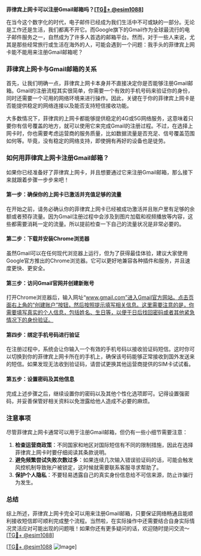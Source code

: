 **菲律宾上网卡可以注册Gmail邮箱吗？[[TG💪+ @esim1088](https://t.me/s/esim1088)]**

在当今这个数字化的时代，电子邮件已经成为我们生活中不可或缺的一部分。无论是工作还是生活，我们都离不开它。而Google旗下的Gmail作为全球最流行的电子邮件服务之一，自然成为了许多人首选的邮箱平台。然而，对于一些人来说，尤其是那些经常旅行或生活在海外的人，可能会遇到一个问题：我手头的菲律宾上网卡能不能用来注册Gmail邮箱呢？

### 菲律宾上网卡与Gmail邮箱的关系

首先，让我们明确一点，菲律宾上网卡本身并不直接决定你是否能够注册Gmail邮箱。Gmail的注册流程其实很简单，你需要一个有效的手机号码来验证你的身份，同时还需要一个可用的网络环境来进行操作。因此，关键在于你的菲律宾上网卡是否能提供稳定的网络连接以及能否支持短信接收功能。

大多数情况下，菲律宾的上网卡都能够提供稳定的4G或5G网络服务，这意味着只要你有信号覆盖的地方，就可以使用它来完成Gmail的注册过程。不过，在选择上网卡时，你也需要考虑运营商的服务质量，比如数据流量是否充足、信号覆盖范围如何等。毕竟，没有稳定的网络支持，即使拥有再好的设备也是徒劳。

### 如何用菲律宾上网卡注册Gmail邮箱？

如果你已经准备好了菲律宾上网卡，并且想要通过它来注册Gmail邮箱，那么接下来就跟着步骤一步步来吧！

#### 第一步：确保你的上网卡已激活并充值足够的流量
在开始之前，请务必确认你的菲律宾上网卡已经被成功激活并且账户里有足够的余额或者预存流量。因为Gmail注册过程中会涉及到图片加载和视频播放等内容，这些都需要消耗一定的流量。所以提前检查一下自己的流量状况是非常必要的。

#### 第二步：下载并安装Chrome浏览器
虽然Gmail可以在任何现代浏览器上运行，但为了获得最佳体验，建议大家使用Google官方推出的Chrome浏览器。它可以更好地兼容各种插件和服务，并且速度更快、更安全。

#### 第三步：访问Gmail官网并创建新账号
打开Chrome浏览器后，输入网址“www.gmail.com”进入Gmail官方网站。点击页面右上角的“创建账户”按钮，然后按照提示填写相关信息。这里需要注意的是，你需要填写真实的个人信息，包括姓名、生日等，以便于日后找回密码或者其他紧急情况下的身份验证。

#### 第四步：绑定手机号码进行验证
在注册过程中，系统会让你输入一个有效的手机号码以接收验证码短信。这时你可以切换到你的菲律宾上网卡所在的手机上，确保该号码能够正常接收到国外发送来的短信。如果发现无法收到验证码，请尝试更换其他运营商提供的SIM卡试试看。

#### 第五步：设置密码及其他信息
完成上述步骤之后，继续设置你的密码以及其他个性化选项即可。记得设置强密码，并妥善保管好相关资料以免泄露给他人造成不必要的麻烦。

### 注意事项

尽管菲律宾上网卡通常可以用于注册Gmail邮箱，但仍有一些小细节需要注意：

1. **检查运营商政策**：不同国家和地区对国际短信有不同的限制措施，因此在选择菲律宾上网卡时要仔细阅读其条款说明。
2. **避免频繁尝试失败次数过多**：如果连续几次输入错误验证码的话，可能会触发风控机制导致账户被锁定，这时候就需要联系客服寻求帮助了。
3. **保护个人隐私**：不要轻易透露自己的真实身份信息给不可信来源，防止诈骗行为发生。

### 总结

综上所述，菲律宾上网卡完全可以用来注册Gmail邮箱，只要保证网络畅通且能顺利接收短信即可顺利完成整个流程。当然啦，在实际操作中还需要结合自身实际情况灵活应对可能出现的问题哦！如果你还有更多疑问的话，欢迎随时提问交流～[[TG💪+ @esim1088](https://t.me/s/esim1088)]

[[TG💪+ @esim1088](https://t.me/s/esim1088) ![Image](https://i.postimg.cc/4NQfJmqS/Snipaste-2025-05-13-00-14-12.png)]
